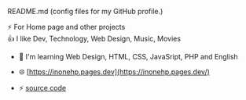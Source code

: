  README.md (config files for my GitHub profile.)
 
 ⚡ For Home page and other projects  
 👍 I like Dev, Technology, Web Design, Music, Movies
- 🌱 I'm learning Web Design, HTML, CSS, JavaSript, PHP and English

- 🌐 [https://inonehp.pages.dev](https://inonehp.pages.dev/)
- ⚡ [source code](https://github.com/inonehp/inonehp.github.io)

<!--
**inonehp/inonehp** is a ✨ _special_ ✨ repository because its `README.md` (this file) appears on your GitHub profile.

Here are some ideas to get you started:

- 🔭 I’m currently working on ...
- 🌱 I’m currently learning ...
- 👯 I’m looking to collaborate on ...
- 🤔 I’m looking for help with ...
- 💬 Ask me about ...
- 📫 How to reach me: ...
- 😄 Pronouns: ...
- ⚡ Fun fact: ...
-->


